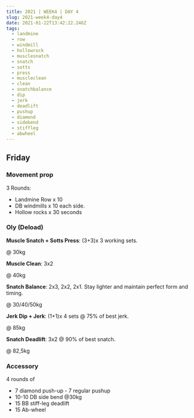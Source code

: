 ```yaml
---
title: 2021 | WEEK4 | DAY 4
slug: 2021-week4-day4
date: 2021-01-22T13:42:22.246Z
tags:
  - landmine
  - row
  - windmill
  - hollowrock
  - musclesnatch
  - snatch
  - sotts
  - press
  - muscleclean
  - clean
  - snatchbalance
  - dip
  - jerk
  - deadlift
  - pushup
  - diamond
  - sidebend
  - stiffleg
  - abwheel
---
```

## Friday

### Movement prop

3 Rounds:

* Landmine Row x 10
* DB windmills x 10 each side.
* Hollow rocks x 30 seconds

### Oly (Deload)

**Muscle Snatch + Sotts Press**: (3+3)x 3 working sets.

@ 30kg

**Muscle Clean**: 3x2

@ 40kg

**Snatch Balance**: 2x3, 2x2, 2x1. Stay lighter and maintain perfect form and timing.

@ 30/40/50kg

**Jerk Dip + Jerk**: (1+1)x 4 sets @ 75% of best jerk.

@ 85kg

**Snatch Deadlift**: 3x2 @ 90% of best snatch.

@ 82,5kg

### Accessory

4 rounds of

* 7 diamond push-up - 7 regular pushup
* 10-10 DB side bend @30kg
* 15 BB stiff-leg deadlift
* 15 Ab-wheel
